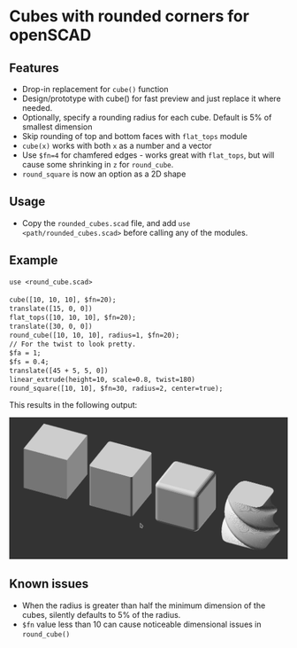 # Cubes with rounded corners for openSCAD

## Features

* Drop-in replacement for `cube()` function
* Design/prototype with cube() for fast preview and just replace it where needed. 
* Optionally, specify a rounding radius for each cube. Default is 5% of
  smallest dimension 
* Skip rounding of top and bottom faces with `flat_tops` module
* `cube(x)` works with both `x` as a number and a vector
* Use `$fn=4` for chamfered edges - works great with `flat_tops`, but will cause some shrinking in `z` for `round_cube`.
* `round_square` is now an option as a 2D shape

## Usage

* Copy the `rounded_cubes.scad` file, and add `use <path/rounded_cubes.scad>`
  before calling any of the modules.

## Example

```openscad
use <round_cube.scad>

cube([10, 10, 10], $fn=20);
translate([15, 0, 0])
flat_tops([10, 10, 10], $fn=20);
translate([30, 0, 0])
round_cube([10, 10, 10], radius=1, $fn=20);
// For the twist to look pretty. 
$fa = 1;
$fs = 0.4;
translate([45 + 5, 5, 0])
linear_extrude(height=10, scale=0.8, twist=180)
round_square([10, 10], $fn=30, radius=2, center=true); 
```

This results in the following output:

![cube, flat top cube, rounded cube, twisted-scaled-extruded round square](cubes.png)

## Known issues

* When the radius is greater than half the minimum dimension of the cubes,
  silently defaults to 5% of the radius.
* `$fn` value less than 10 can cause noticeable dimensional issues in `round_cube()` 
